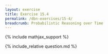 ```yaml
---
layout: exercise
title: Exercise 15.4
permalink: /dbn-exercises/15-4/
breadcrumb: Probabilistic Reasoning over Time
---
```


{% include mathjax_support %}

<div><i class="arrow-up loader" data-chapter="dbn-exercises" data-exercise="ex_4" data-rating="0"></i></div>
{% include_relative question.md %}
